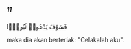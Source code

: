##### 11

<span class="ayah">فَسَوْفَ يَدْعُوا۟ ثُبُورًۭا</span>

<span class="ayah_translation">maka dia akan berteriak: "Celakalah aku".</span>
